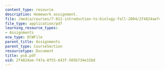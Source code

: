 ```yaml
---
content_type: resource
description: Homework assignment.
file: /media/courses/7-012-introduction-to-biology-fall-2004/2f4824aef47a8f55643f505b734e31bd_ps6.pdf
file_type: application/pdf
learning_resource_types:
- Assignments
ocw_type: OCWFile
parent_title: Assignments
parent_type: CourseSection
resourcetype: Document
title: ps6.pdf
uid: 2f4824ae-f47a-8f55-643f-505b734e31bd
---
```

